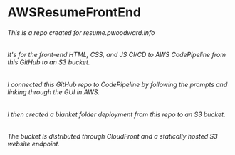 # AWSResumeFrontEnd
###### This is a repo created for resume.pwoodward.info
###### It's for the front-end HTML, CSS, and JS CI/CD to AWS CodePipeline from this GitHub to an S3 bucket.
######
###### I connected this GitHub repo to CodePipeline by following the prompts and linking through the GUI in AWS.
###### I then created a blanket folder deployment from this repo to an S3 bucket.
###### The bucket is distributed through CloudFront and a statically hosted S3 website endpoint.
